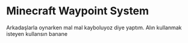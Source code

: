 # Minecraft Waypoint System
Arkadaşlarla oynarken mal mal kayboluyoz diye yaptım. Alın kullanmak isteyen kullansın banane
